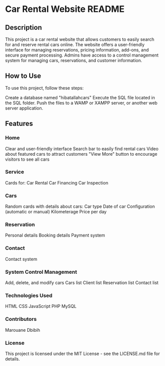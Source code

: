 # Car Rental Website README ###

## Description
This project is a car rental website that allows customers to easily search for and reserve rental cars online. The website offers a user-friendly interface for managing reservations, pricing information, add-ons, and secure payment processing. Admins have access to a control management system for managing cars, reservations, and customer information.

## How to Use
To use this project, follow these steps:

Create a database named "hibatallahcars"
Execute the SQL file located in the SQL folder.
Push the files to a WAMP or XAMPP server, or another web server application.

## Features

### Home
Clear and user-friendly interface
Search bar to easily find rental cars
Video about featured cars to attract customers
"View More" button to encourage visitors to see all cars

### Service
Cards for:
    Car Rental
    Car Financing
    Car Inspection

### Cars
Random cards with details about cars:
Car type
Date of car
Configuration (automatic or manual)
Kilometerage
Price per day

### Reservation
Personal details
Booking details
Payment system

### Contact
Contact system

### System Control Management
Add, delete, and modify cars
Cars list
Client list
Reservation list
Contact list

### Technologies Used
HTML
CSS
JavaScript
PHP
MySQL

### Contributors
Marouane Dbibih

### License
This project is licensed under the MIT License - see the LICENSE.md file for details.
